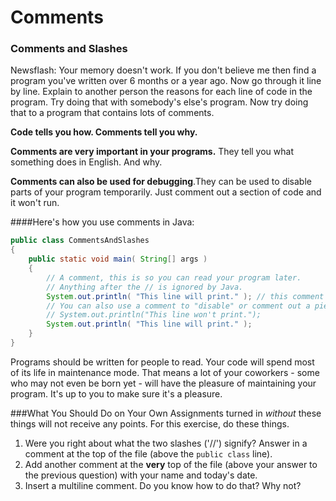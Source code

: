 # Comments

<h3>Comments and Slashes</h3>

Newsflash: Your memory doesn't work. If you don't believe me then find a program you've written over 6 months or a year ago. Now go through it line by line. Explain to another person the reasons for each line of code in the program. Try doing that with somebody's else's program. Now try doing that to a program that contains lots of comments.

**Code tells you how. Comments tell you why.**

**Comments are very important in your programs.** They tell you what something does in English. And why.

**Comments can also be used for debugging**.They can be used to disable parts of your program temporarily. Just comment out a section of code and it won't run.

####Here's how you use comments in Java:
```java
public class CommentsAndSlashes
{
    public static void main( String[] args )
    {
        // A comment, this is so you can read your program later.
        // Anything after the // is ignored by Java.
        System.out.println( "This line will print." ); // this comment is ignored by the compiler.
        // You can also use a comment to "disable" or comment out a piece of code:
        // System.out.println("This line won't print.");
        System.out.println( "This line will print." );
    }
}
```


Programs should be written for people to read. Your code will spend most of its life in maintenance mode. That means a lot of your coworkers - some who may not even be born yet - will have the pleasure of maintaining your program. It's up to you to make sure it's a pleasure.

###What You Should Do on Your Own
Assignments turned in <em>without</em> these things will not receive any points. For this exercise, do these things.

1. Were you right about what the two slashes ('//') signify? Answer in a comment at the top of the file (above the ```public class```  line).
2. Add another comment at the **very** top of the file (above your answer to the previous question) with your name and today's date.
3. Insert a multiline comment. Do you know how to do that? Why not?